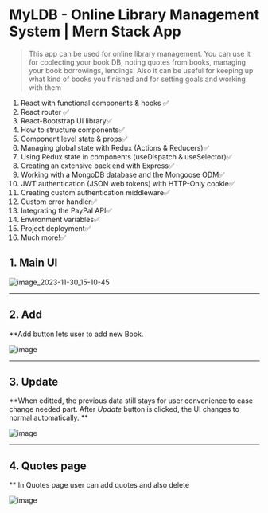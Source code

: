 # MyLDB - Online Library Management System | Mern Stack App

> This app can be used for online library management. You can use it for coolecting your book DB, noting quotes from books, managing your book borrowings, lendings. Also it can be useful for keeping up  what kind of books you finished and for setting goals and working with them

1. React with functional components & hooks ✅            
2. React router ✅          
3. React-Bootstrap UI library✅
4. How to structure components✅
5. Component level state & props✅
6. Managing global state with Redux (Actions & Reducers)✅
7. Using Redux state in components (useDispatch & useSelector)✅
8. Creating an extensive back end with Express✅
9. Working with a MongoDB database and the Mongoose ODM✅
10. JWT authentication (JSON web tokens) with HTTP-Only cookie✅
11. Creating custom authentication middleware✅
12. Custom error handler✅
13. Integrating the PayPal API✅
14. Environment variables✅
15. Project deployment✅
16. Much more!✅


## 1. Main UI

![image_2023-11-30_15-10-45](https://github.com/Jay-Khakim/myldb/assets/68965155/379f31b0-c229-4bc8-90aa-15c21a0de313)


---

## 2. Add

**Add button lets user to add new Book. 

![image](https://github.com/Jay-Khakim/myldb/assets/68965155/e3ff5fff-98d6-41cc-8eaf-ade7e5cda732)


---

## 3. Update

**When editted, the previous data still stays for user convenience to ease change needed part. After *Update* button is clicked, the UI changes to normal automatically. **

![image](https://github.com/Jay-Khakim/myldb/assets/68965155/83beb151-14c7-42b3-90cd-cab183f10d01)

---

## 4. Quotes page
** In Quotes page user can add quotes and also delete

![image](https://github.com/Jay-Khakim/myldb/assets/68965155/edd92417-cf8c-4dbc-b844-1614182685ca)



